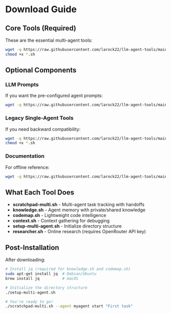 # Download Guide

## Core Tools (Required)

These are the essential multi-agent tools:

```bash
wget -q https://raw.githubusercontent.com/larock22/llm-agent-tools/main/{scratchpad-multi.sh,knowledge.sh,codemap.sh,context.sh,setup-multi-agent.sh,researcher.sh}
chmod +x *.sh
```

## Optional Components

### LLM Prompts
If you want the pre-configured agent prompts:
```bash
wget -q https://raw.githubusercontent.com/larock22/llm-agent-tools/main/agent_tools_prompt_multi.xml
```

### Legacy Single-Agent Tools
If you need backward compatibility:
```bash
wget -q https://raw.githubusercontent.com/larock22/llm-agent-tools/main/{scratchpad.sh,architect.sh}
chmod +x *.sh
```

### Documentation
For offline reference:
```bash
wget -q https://raw.githubusercontent.com/larock22/llm-agent-tools/main/{README.md,CODEMAP_QUICKSTART.md,MULTI_AGENT_SUMMARY.md}
```

## What Each Tool Does

- **scratchpad-multi.sh** - Multi-agent task tracking with handoffs
- **knowledge.sh** - Agent memory with private/shared knowledge
- **codemap.sh** - Lightweight code intelligence 
- **context.sh** - Context gathering for debugging
- **setup-multi-agent.sh** - Initialize directory structure
- **researcher.sh** - Online research (requires OpenRouter API key)

## Post-Installation

After downloading:
```bash
# Install jq (required for knowledge.sh and codemap.sh)
sudo apt-get install jq  # Debian/Ubuntu
brew install jq          # macOS

# Initialize the directory structure
./setup-multi-agent.sh

# You're ready to go!
./scratchpad-multi.sh --agent myagent start "First task"
```